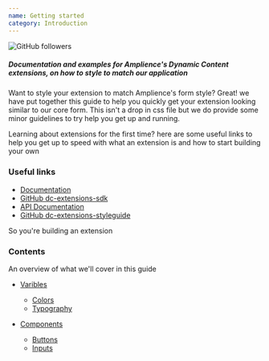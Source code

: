 ```yaml
---
name: Getting started
category: Introduction
---
```


![GitHub followers](https://img.shields.io/github/followers/amplience?style=social)
##### Documentation and examples for Amplience's Dynamic Content extensions, on how to style to match our application
Want to style your extension to match Amplience's form style? Great! we have put together this guide to help you quickly
get your extension looking similar to our core form. This isn't a drop in css file but we do provide some minor guidelines
to try help you get up and running.

Learning about extensions for the first time? here are some useful links to help you get up to speed with what an extension
is and how to start building your own

### Useful links

- [Documentation]()
- [GitHub dc-extensions-sdk]()
- [API Documentation]()
- [GitHub dc-extensions-styleguide]()


So you're building an extension

### Contents
An overview of what we'll cover in this guide
- [Varibles](/#category-varibles)
  - [Colors](/#colors)
  - [Typography](/#typography)

- [Components](/#category-components)
  - [Buttons](/#buttons)
  - [Inputs](/#inputs)
